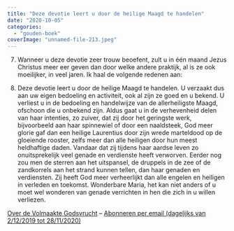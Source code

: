 ```yaml
---
title: "Deze devotie leert u door de heilige Maagd te handelen"
date: "2020-10-05"
categories: 
  - "gouden-boek"
coverImage: "unnamed-file-213.jpeg"
---
```


7) Wanneer u deze devotie zeer trouw beoefent, zult u in één maand Jezus Christus meer eer geven dan door welke andere praktijk, al is ze ook moeilijker, in veel jaren. Ik haal de volgende redenen aan:

1) Deze devotie leert u door de heilige Maagd te handelen. U verzaakt dus aan uw eigen bedoeling en activiteit, ook al zijn ze goed en u bekend. U verliest u in de bedoeling en handelwijze van de allerheiligste Maagd, ofschoon die u onbekend zijn. Aldus gaat u in de verhevenheid delen van haar intenties, zo zuiver, dat zij door het geringste werk, bijvoorbeeld aan haar spinnewiel of door een naaldsteek, God meer glorie gaf dan een heilige Laurentius door zijn wrede marteldood op de gloeiende rooster, zelfs meer dan alle heiligen door hun meest heldhaftige daden. Vandaar dat zij tijdens haar aardse leven zo onuitsprekelijk veel genade en verdienste heeft verworven. Eerder nog zou men de sterren aan het uitspansel, de druppels in de zee of de zandkorrels aan het strand kunnen tellen, dan haar genaden en verdiensten. Zij heeft God meer verheerlijkt dan alle engelen en heiligen in verleden en toekomst. Wonderbare Maria, het kan niet anders of u moet wel wonderen van genade verrichten in hen die zich in u willen verliezen.

[Over de Volmaakte Godsvrucht](/blog/een-jaar-lang-volmaakte-godsvrucht/) – [Abonneren per email (dagelijks van 2/12/2019 tot 28/11/2020)](http://eepurl.com/9RKvX)
